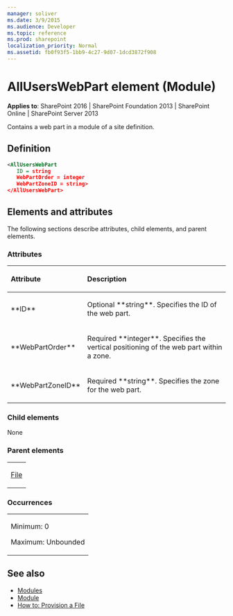 ```yaml
---
manager: soliver
ms.date: 3/9/2015
ms.audience: Developer
ms.topic: reference
ms.prod: sharepoint
localization_priority: Normal
ms.assetid: fb0f93f5-1bb9-4c27-9d07-1dcd3872f908
---
```


# AllUsersWebPart element (Module)

**Applies to**: SharePoint 2016 | SharePoint Foundation 2013 | SharePoint Online | SharePoint Server 2013

Contains a web part in a module of a site definition.

## Definition

```XML
<AllUsersWebPart 
   ID = string 
   WebPartOrder = integer 
   WebPartZoneID = string>
</AllUsersWebPart>
```

## Elements and attributes

The following sections describe attributes, child elements, and parent elements.

### Attributes

<table>
<colgroup>
<col width="20%" />
<col width="80%" />
</colgroup>
<thead>
<tr class="header">
<th align="left"><p>Attribute</p></th>
<th align="left"><p>Description</p></th>
</tr>
</thead>
<tbody>
<tr class="odd">
<td align="left"><p>**ID**</p></td>
<td align="left"><p>Optional **string**. Specifies the ID of the web part.</p></td>
</tr>
<tr class="even">
<td align="left"><p>**WebPartOrder**</p></td>
<td align="left"><p>Required **integer**. Specifies the vertical positioning of the web part within a zone.</p></td>
</tr>
<tr class="odd">
<td align="left"><p>**WebPartZoneID**</p></td>
<td align="left"><p>Required **string**. Specifies the zone for the web part.</p></td>
</tr>
</tbody>
</table>

### Child elements

None

### Parent elements

<table>
<colgroup>
<col width="100%" />
</colgroup>
<tbody>
<tr class="odd">
<td align="left"><p><a href="file-element-module.md">File</a></p></td>
</tr>
</tbody>
</table>

### Occurrences

<table>
<colgroup>
<col width="100%" />
</colgroup>
<tbody>
<tr class="odd">
<td align="left"><p>Minimum: 0</p>
<p>Maximum: Unbounded</p></td>
</tr>
</tbody>
</table>


## See also

- [Modules](modules.md)
- [Module](https://msdn.microsoft.com/library/e5eeed6e-d785-496d-82b5-08d153588045(Office.15).aspx)
- [How to: Provision a File](https://msdn.microsoft.com/library/438d5a75-7f39-4fa9-a365-d86e8ba967b6(Office.15).aspx)







